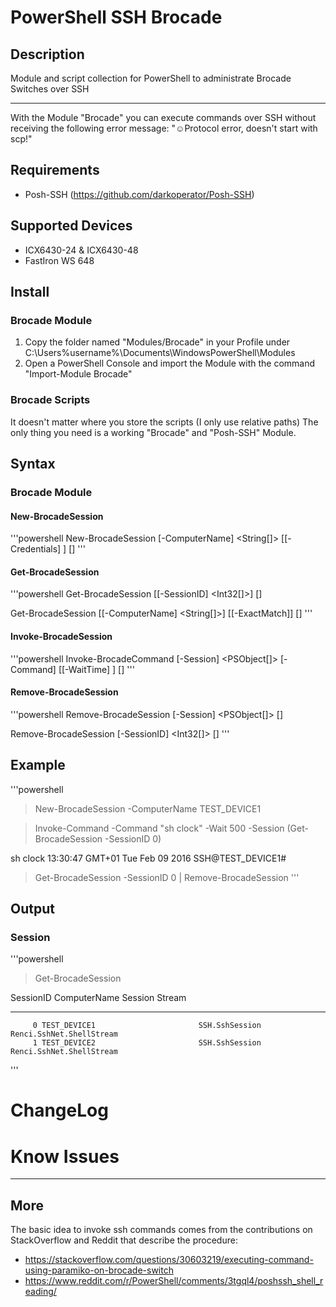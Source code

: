 # PowerShell SSH Brocade

## Description

Module and script collection for PowerShell to administrate Brocade Switches over SSH

---

With the Module "Brocade" you can execute commands over SSH without receiving the following error message: "☺Protocol error, doesn't start with scp!"

## Requirements

- Posh-SSH (https://github.com/darkoperator/Posh-SSH)

## Supported Devices

* ICX6430-24 & ICX6430-48
* FastIron WS 648

## Install

### Brocade Module

1. Copy the folder named "Modules/Brocade" in your Profile under C:\Users\%username%\Documents\WindowsPowerShell\Modules
2. Open a PowerShell Console and import the Module with the command "Import-Module Brocade"

### Brocade Scripts

It doesn't matter where you store the scripts (I only use relative paths) The only thing you need is a working "Brocade" and "Posh-SSH" Module.   

## Syntax

### Brocade Module

#### New-BrocadeSession

'''powershell
New-BrocadeSession [-ComputerName] <String[]> [[-Credentials] <PSCredential>] [<CommonParameters>]
'''

#### Get-BrocadeSession

'''powershell
Get-BrocadeSession [[-SessionID] <Int32[]>] [<CommonParameters>]

Get-BrocadeSession [[-ComputerName] <String[]>] [[-ExactMatch]] [<CommonParameters>]
'''

#### Invoke-BrocadeSession

'''powershell
Invoke-BrocadeCommand [-Session] <PSObject[]> [-Command] <String> [[-WaitTime] <Int32>] [<CommonParameters>]
'''

#### Remove-BrocadeSession

'''powershell
Remove-BrocadeSession [-Session] <PSObject[]> [<CommonParameters>]

Remove-BrocadeSession [-SessionID] <Int32[]> [<CommonParameters>]
'''

## Example

'''powershell
> New-BrocadeSession -ComputerName TEST_DEVICE1

> Invoke-Command -Command "sh clock" -Wait 500 -Session (Get-BrocadeSession -SessionID 0)

sh clock
13:30:47 GMT+01 Tue Feb 09 2016
SSH@TEST_DEVICE1#

> Get-BrocadeSession -SessionID 0 | Remove-BrocadeSession
'''

## Output

### Session

'''powershell
> Get-BrocadeSession

 SessionID ComputerName                       Session                            Stream
 --------- ------------                       -------                            ------
         0 TEST_DEVICE1                       SSH.SshSession                     Renci.SshNet.ShellStream
         1 TEST_DEVICE2                       SSH.SshSession                     Renci.SshNet.ShellStream
'''

# ChangeLog

# Know Issues

---

## More

The basic idea to invoke ssh commands comes from the contributions on StackOverflow and Reddit that describe the procedure:
- https://stackoverflow.com/questions/30603219/executing-command-using-paramiko-on-brocade-switch
- https://www.reddit.com/r/PowerShell/comments/3tgql4/poshssh_shell_reading/